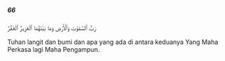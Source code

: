 ##### 66

<span class="ayah">رَبُّ ٱلسَّمَٰوَٰتِ وَٱلْأَرْضِ وَمَا بَيْنَهُمَا ٱلْعَزِيزُ ٱلْغَفَّٰرُ</span>

<span class="ayah_translation">Tuhan langit dan bumi dan apa yang ada di antara keduanya Yang Maha Perkasa lagi Maha Pengampun.</span>
